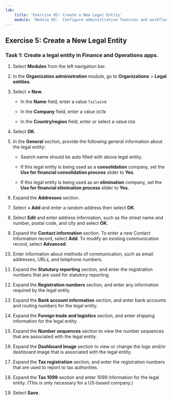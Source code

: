 ```yaml
---
lab:
    title: 'Exercise 05: Create a New Legal Entity'
    module: 'Module 02:  Configure administrative features and workflows'
---
```

## Exercise 5: Create a New Legal Entity

### Task 1: Create a legal entity in Finance and Operations apps.

1.  Select **Modules** from the left navigation bar.

2.  In the **Organization administration** module, go to **Organizations** > **Legal entities**. 

3.  Select **+ New**.

    - In the **Name** field, enter a value `Tailwind`

    - In the **Company** field, enter a value `USTW`

    - In the **Country/region** field, enter or select a value `USA`

4.  Select **OK**.

5.  In the **General** section, provide the following general information about the legal entity: 

    - Search name should be auto filled with above legal entity.

    - If this legal entity is being used as a **consolidation** company, set the **Use for financial consolidation process** slider to **Yes**.

    - If this legal entity is being used as an **elimination** company, set the **Use for financial elimination process** slider to **Yes**.

6.  Expand the **Addresses** section.

7.  Select **+ Add** and enter a random address then select **OK**.

8.  Select **Edit** and enter address information, such as the street name and number, postal code, and city and select **OK**.

9.  Expand the **Contact information** section. To enter a new Contact information record, select **Add**. To modify an existing communication record, select **Advanced**.

10. Enter information about methods of communication, such as email addresses, URLs, and telephone numbers.

11. Expand the **Statutory reporting** section, and enter the registration numbers that are used for statutory reporting.

12. Expand the **Registration numbers** section, and enter any information required by the legal entity.

13. Expand the **Bank account information** section, and enter bank accounts and routing numbers for the legal entity.

14. Expand the **Foreign trade and logistics** section, and enter shipping information for the legal entity.

15. Expand the **Number sequences** section to view the number sequences that are associated with the legal entity.

16. Expand the **Dashboard Image** section to view or change the logo and/or dashboard image that is associated with the legal entity.

17. Expand the **Tax registration** section, and enter the registration numbers that are used to report to tax authorities.

18. Expand the **Tax 1099** section and enter 1099 information for the legal entity. (This is only necessary for a US-based company.)

19. Select **Save**.

